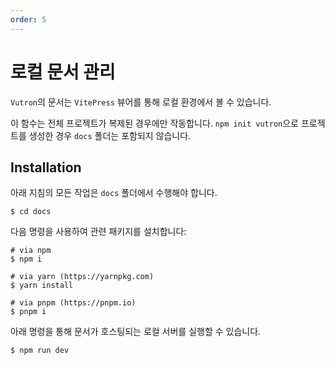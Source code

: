 ```yaml
---
order: 5
---
```


# 로컬 문서 관리

`Vutron`의 문서는 `VitePress` 뷰어를 통해 로컬 환경에서 볼 수 있습니다.

이 함수는 전체 프로젝트가 복제된 경우에만 작동합니다. `npm init vutron`으로 프로젝트를 생성한 경우 `docs` 폴더는 포함되지 않습니다.

## Installation

아래 지침의 모든 작업은 `docs` 폴더에서 수행해야 합니다.

```shell
$ cd docs
```

다음 명령을 사용하여 관련 패키지를 설치합니다:

```shell
# via npm
$ npm i

# via yarn (https://yarnpkg.com)
$ yarn install

# via pnpm (https://pnpm.io)
$ pnpm i
```

아래 명령을 통해 문서가 호스팅되는 로컬 서버를 실행할 수 있습니다.

```shell
$ npm run dev
```
